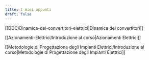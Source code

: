 ```yaml
---
title: I miei appunti
draft: false
---
```


[[DDC/Dinamica-dei-convertitori-elettrici|Dinamica dei convertitori]]

[[Azionamenti-Elettrici/Introduzione al corso|Azionamenti Elettrici]]

[[Metodologie di Progettazione degli Impianti Elettrici/Introduzione al corso|Metodologie di Progettazione degli Impianti Elettrici]]

